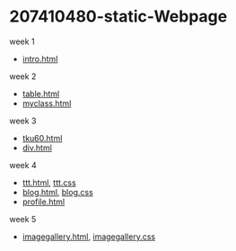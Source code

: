 # 207410480-static-Webpage

week 1
* [intro.html](https://github.com/VLDE/207410480-static-Webpage/blob/master/w1/intro.html)

week 2
* [table.html](https://github.com/VLDE/207410480-static-Webpage/blob/master/w2/table.html)
* [myclass.html](https://github.com/VLDE/207410480-static-Webpage/blob/master/w2%20HW/myclass.html)

week 3
* [tku60.html]()
* [div.html]()

week 4
* [ttt.html](), [ttt.css]()
* [blog.html](), [blog.css]()
* [profile.html]()

week 5
* [imagegallery.html](), [imagegallery.css]()
<!--stackedit_data:
eyJoaXN0b3J5IjpbLTE0NTMzMjI4MzRdfQ==
-->
